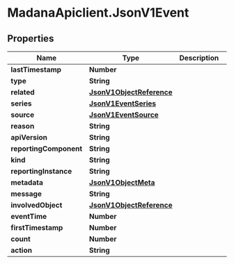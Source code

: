 # MadanaApiclient.JsonV1Event

## Properties

Name | Type | Description | Notes
------------ | ------------- | ------------- | -------------
**lastTimestamp** | **Number** |  | [optional] 
**type** | **String** |  | [optional] 
**related** | [**JsonV1ObjectReference**](JsonV1ObjectReference.md) |  | [optional] 
**series** | [**JsonV1EventSeries**](JsonV1EventSeries.md) |  | [optional] 
**source** | [**JsonV1EventSource**](JsonV1EventSource.md) |  | [optional] 
**reason** | **String** |  | [optional] 
**apiVersion** | **String** |  | [optional] 
**reportingComponent** | **String** |  | [optional] 
**kind** | **String** |  | [optional] 
**reportingInstance** | **String** |  | [optional] 
**metadata** | [**JsonV1ObjectMeta**](JsonV1ObjectMeta.md) |  | [optional] 
**message** | **String** |  | [optional] 
**involvedObject** | [**JsonV1ObjectReference**](JsonV1ObjectReference.md) |  | [optional] 
**eventTime** | **Number** |  | [optional] 
**firstTimestamp** | **Number** |  | [optional] 
**count** | **Number** |  | [optional] 
**action** | **String** |  | [optional] 



